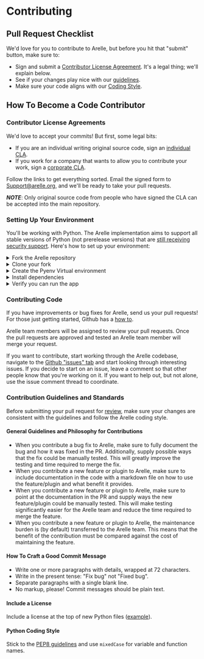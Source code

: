 # Contributing

## Pull Request Checklist

We'd love for you to contribute to Arelle, but before you hit that "submit" button,
make sure to:

* Sign and submit a [Contributor License Agreement](#contributor-license-agreements).
  It's a legal thing; we'll explain below.
* See if your changes play nice with our [guidelines](#general-guidelines-and-philosophy-for-contributions).
* Make sure your code aligns with our [Coding Style](#python-coding-style).

## How To Become a Code Contributor

### Contributor License Agreements

We'd love to accept your commits! But first, some legal bits:

* If you are an individual writing original source code, sign an [individual CLA][cla-individual].
* If you work for a company that wants to allow you to contribute your work, sign
  a [corporate CLA][cla-corporate].

Follow the links to get everything sorted. Email the signed form to <Support@arelle.org>,
and we'll be ready to take your pull requests.

***NOTE***: Only original source code from people who have signed the CLA can be
accepted into the main repository.

[cla-corporate]: https://arelle.org/arelle/wp-content/uploads/2010/11/ContributorLicenseForEmployees.txt
[cla-individual]: https://arelle.org/arelle/wp-content/uploads/2010/11/ContributorLicenseForIndividuals.txt

### Setting Up Your Environment

You'll be working with Python. The Arelle implementation aims to support all stable
versions of Python (not prerelease versions) that are [still receiving security support][python-supported-versions].
Here's how to set up your environment:

<details>

  <summary>  Fork the Arelle repository  </summary>
<br>


  [Click here](https://github.com/Arelle/Arelle/fork) to fork the Arelle repository. 

</details>

<details>

  <summary> Clone your fork </summary>
<br>


  ```
  git clone https://github.com/<your-github-username>/Arelle.git
  ```



</details>

<details>
<summary> Create the Pyenv Virtual environment </summary>
<br>


  1. Install [pyenv][pyenv-install]
  2. Install a supported version of Python.
    For example, 
    
    pyenv install 3.13.3

  3. Create a virtual env using the Python version you just installed.
    For example, 

    PYENV_VERSION=3.13.3 pyenv exec python -m venv venv
  4. Activate your environment: 
    
    source venv/bin/activate
    
    

</details>

<details>

  <summary> Install dependencies </summary>
<br>


  ```
  pip install -r requirements-dev.txt
  ```

</details>
<details>

<summary> Verify you can run the app </summary>
<br>

  1. GUI: 
  ``` 
  python arelleGUI.pyw 
  ```

  2. CLI: 
  ```
  python arelleCmdLine.py
  ```
</details>

[fork-arelle]: https://github.com/Arelle/Arelle/fork
[pyenv-install]: https://github.com/pyenv/pyenv#installation
[python-supported-versions]: https://devguide.python.org/versions/#supported-versions

</details>

### Contributing Code

If you have improvements or bug fixes for Arelle, send us your pull requests!
For those just getting started, Github has a [how to][using-pull-requests].

Arelle team members will be assigned to review your pull requests. Once the pull
requests are approved and tested an Arelle team member will merge your request.

If you want to contribute, start working through the Arelle codebase, navigate to
the [Github "issues" tab][github-issue-tracker] and start looking through interesting
issues.  If you decide to start on an issue, leave a comment so that other people
know that you're working on it. If you want to help out, but not alone, use the
issue comment thread to coordinate.

[github-issue-tracker]: https://github.com/Arelle/Arelle/issues
[using-pull-requests]: https://help.github.com/articles/using-pull-requests/

### Contribution Guidelines and Standards

Before submitting your pull request for [review][github-pull-requests], make sure
your changes are consistent with the guidelines and follow the Arelle coding style.

[github-pull-requests]: https://github.com/arelle/arelle/pulls

#### General Guidelines and Philosophy for Contributions

* When you contribute a bug fix to Arelle, make sure to fully document the bug and
  how it was fixed in the PR. Additionally, supply possible ways that the fix could
  be manually tested. This will greatly improve the testing and time required to
  merge the fix.
* When you contribute a new feature or plugin to Arelle, make sure to include
  documentation in the code with a markdown file on how to use the feature/plugin
  and what benefit it provides.
* When you contribute a new feature or plugin to Arelle, make sure to point at the
  documentation in the PR and supply ways the new feature/plugin could be manually
  tested. This will make testing significantly easier for the Arelle team and reduce
  the time required to merge the feature.
* When you contribute a new feature or plugin to Arelle, the maintenance burden
  is (by default) transferred to the Arelle team. This means that the benefit
  of the contribution must be compared against the cost of maintaining the feature.

#### How To Craft a Good Commit Message

* Write one or more paragraphs with details, wrapped at 72 characters.
* Write in the present tense: "Fix bug" not "Fixed bug".
* Separate paragraphs with a single blank line.
* No markup, please! Commit messages should be plain text.

#### Include a License

Include a license at the top of new Python files ([example][python-license-example]).

[python-license-example]: https://github.com/Arelle/Arelle/blob/4e88da3b8e8edd368ffb50be01b7daf0324dda4c/arelle/plugin/validate/ESEF/__init__.py#L10

#### Python Coding Style

Stick to the [PEP8 guidelines][pep-0008] and use `mixedCase` for variable and function
names.

[pep-0008]: https://www.python.org/dev/peps/pep-0008/
